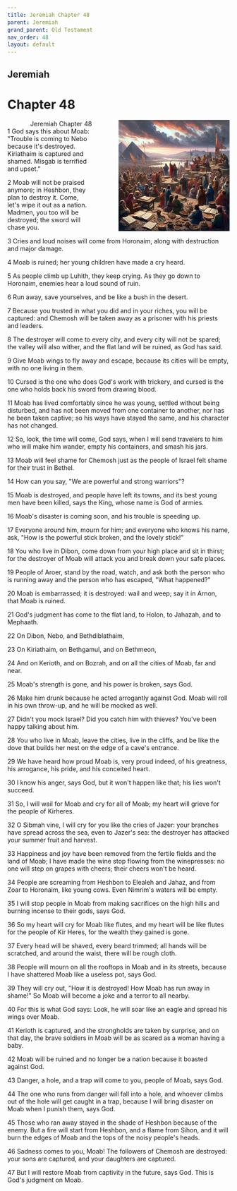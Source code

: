 ```yaml
---
title: Jeremiah Chapter 48
parent: Jeremiah
grand_parent: Old Testament
nav_order: 48
layout: default
---
```


## Jeremiah

# Chapter 48

<div style="clear: both; text-align: right;">
    <div style="max-width: 50%; height: auto; float: right; margin: 0 0 10px 10px; padding-left: 10%;">
        <img src="/assets/Image/Jeremiah/500/48.jpg" alt="Jeremiah Chapter 48" class="chapter-image">
    </div>
    <figcaption style="font-size: 14px; text-align: right;">Jeremiah Chapter 48</figcaption>
</div>
1 God says this about Moab: "Trouble is coming to Nebo because it's destroyed. Kiriathaim is captured and shamed. Misgab is terrified and upset."

2 Moab will not be praised anymore; in Heshbon, they plan to destroy it. Come, let's wipe it out as a nation. Madmen, you too will be destroyed; the sword will chase you.

3 Cries and loud noises will come from Horonaim, along with destruction and major damage.

4 Moab is ruined; her young children have made a cry heard.

5 As people climb up Luhith, they keep crying. As they go down to Horonaim, enemies hear a loud sound of ruin.

6 Run away, save yourselves, and be like a bush in the desert.

7 Because you trusted in what you did and in your riches, you will be captured: and Chemosh will be taken away as a prisoner with his priests and leaders.

8 The destroyer will come to every city, and every city will not be spared; the valley will also wither, and the flat land will be ruined, as God has said.

9 Give Moab wings to fly away and escape, because its cities will be empty, with no one living in them.

10 Cursed is the one who does God's work with trickery, and cursed is the one who holds back his sword from drawing blood.

11 Moab has lived comfortably since he was young, settled without being disturbed, and has not been moved from one container to another, nor has he been taken captive; so his ways have stayed the same, and his character has not changed.

12 So, look, the time will come, God says, when I will send travelers to him who will make him wander, empty his containers, and smash his jars.

13 Moab will feel shame for Chemosh just as the people of Israel felt shame for their trust in Bethel.

14 How can you say, "We are powerful and strong warriors"?

15 Moab is destroyed, and people have left its towns, and its best young men have been killed, says the King, whose name is God of armies.

16 Moab's disaster is coming soon, and his trouble is speeding up.

17 Everyone around him, mourn for him; and everyone who knows his name, ask, "How is the powerful stick broken, and the lovely stick!"

18 You who live in Dibon, come down from your high place and sit in thirst; for the destroyer of Moab will attack you and break down your safe places.

19 People of Aroer, stand by the road, watch, and ask both the person who is running away and the person who has escaped, "What happened?"

20 Moab is embarrassed; it is destroyed: wail and weep; say it in Arnon, that Moab is ruined.

21 God's judgment has come to the flat land, to Holon, to Jahazah, and to Mephaath.

22 On Dibon, Nebo, and Bethdiblathaim,

23 On Kiriathaim, on Bethgamul, and on Bethmeon,

24 And on Kerioth, and on Bozrah, and on all the cities of Moab, far and near.

25 Moab's strength is gone, and his power is broken, says God.

26 Make him drunk because he acted arrogantly against God. Moab will roll in his own throw-up, and he will be mocked as well.

27 Didn't you mock Israel? Did you catch him with thieves? You've been happy talking about him.

28 You who live in Moab, leave the cities, live in the cliffs, and be like the dove that builds her nest on the edge of a cave's entrance.

29 We have heard how proud Moab is, very proud indeed, of his greatness, his arrogance, his pride, and his conceited heart.

30 I know his anger, says God, but it won't happen like that; his lies won't succeed.

31 So, I will wail for Moab and cry for all of Moab; my heart will grieve for the people of Kirheres.

32 O Sibmah vine, I will cry for you like the cries of Jazer: your branches have spread across the sea, even to Jazer's sea: the destroyer has attacked your summer fruit and harvest.

33 Happiness and joy have been removed from the fertile fields and the land of Moab; I have made the wine stop flowing from the winepresses: no one will step on grapes with cheers; their cheers won't be heard.

34 People are screaming from Heshbon to Elealeh and Jahaz, and from Zoar to Horonaim, like young cows. Even Nimrim's waters will be empty.

35 I will stop people in Moab from making sacrifices on the high hills and burning incense to their gods, says God.

36 So my heart will cry for Moab like flutes, and my heart will be like flutes for the people of Kir Heres, for the wealth they gained is gone.

37 Every head will be shaved, every beard trimmed; all hands will be scratched, and around the waist, there will be rough cloth.

38 People will mourn on all the rooftops in Moab and in its streets, because I have shattered Moab like a useless pot, says God.

39 They will cry out, "How it is destroyed! How Moab has run away in shame!" So Moab will become a joke and a terror to all nearby.

40 For this is what God says: Look, he will soar like an eagle and spread his wings over Moab.

41 Kerioth is captured, and the strongholds are taken by surprise, and on that day, the brave soldiers in Moab will be as scared as a woman having a baby.

42 Moab will be ruined and no longer be a nation because it boasted against God.

43 Danger, a hole, and a trap will come to you, people of Moab, says God.

44 The one who runs from danger will fall into a hole, and whoever climbs out of the hole will get caught in a trap, because I will bring disaster on Moab when I punish them, says God.

45 Those who ran away stayed in the shade of Heshbon because of the enemy. But a fire will start from Heshbon, and a flame from Sihon, and it will burn the edges of Moab and the tops of the noisy people's heads.

46 Sadness comes to you, Moab! The followers of Chemosh are destroyed: your sons are captured, and your daughters are captured.

47 But I will restore Moab from captivity in the future, says God. This is God's judgment on Moab.


